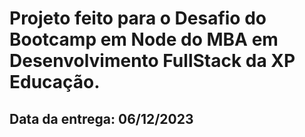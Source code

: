 # Projeto feito para o Desafio do Bootcamp em Node do MBA em Desenvolvimento FullStack da XP Educação.

## Data da entrega: 06/12/2023
